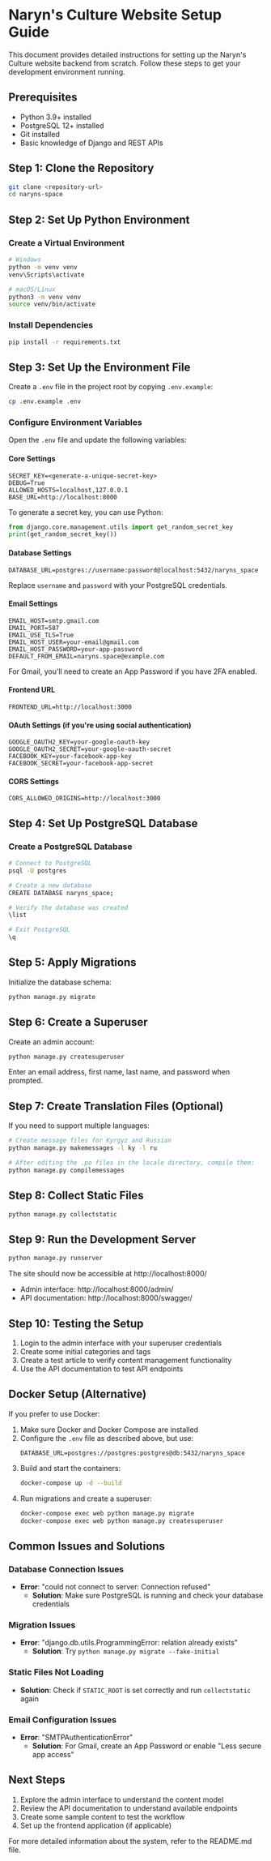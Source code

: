 # Naryn's Culture Website Setup Guide

This document provides detailed instructions for setting up the Naryn's Culture website backend from scratch. Follow these steps to get your development environment running.

## Prerequisites

- Python 3.9+ installed
- PostgreSQL 12+ installed
- Git installed
- Basic knowledge of Django and REST APIs

## Step 1: Clone the Repository

```bash
git clone <repository-url>
cd naryns-space
```

## Step 2: Set Up Python Environment

### Create a Virtual Environment

```bash
# Windows
python -m venv venv
venv\Scripts\activate

# macOS/Linux
python3 -m venv venv
source venv/bin/activate
```

### Install Dependencies

```bash
pip install -r requirements.txt
```

## Step 3: Set Up the Environment File

Create a `.env` file in the project root by copying `.env.example`:

```bash
cp .env.example .env
```

### Configure Environment Variables

Open the `.env` file and update the following variables:

#### Core Settings
```
SECRET_KEY=<generate-a-unique-secret-key>
DEBUG=True
ALLOWED_HOSTS=localhost,127.0.0.1
BASE_URL=http://localhost:8000
```

To generate a secret key, you can use Python:
```python
from django.core.management.utils import get_random_secret_key
print(get_random_secret_key())
```

#### Database Settings
```
DATABASE_URL=postgres://username:password@localhost:5432/naryns_space
```

Replace `username` and `password` with your PostgreSQL credentials.

#### Email Settings
```
EMAIL_HOST=smtp.gmail.com
EMAIL_PORT=587
EMAIL_USE_TLS=True
EMAIL_HOST_USER=your-email@gmail.com
EMAIL_HOST_PASSWORD=your-app-password
DEFAULT_FROM_EMAIL=naryns.space@example.com
```

For Gmail, you'll need to create an App Password if you have 2FA enabled.

#### Frontend URL
```
FRONTEND_URL=http://localhost:3000
```

#### OAuth Settings (if you're using social authentication)
```
GOOGLE_OAUTH2_KEY=your-google-oauth-key
GOOGLE_OAUTH2_SECRET=your-google-oauth-secret
FACEBOOK_KEY=your-facebook-app-key
FACEBOOK_SECRET=your-facebook-app-secret
```

#### CORS Settings
```
CORS_ALLOWED_ORIGINS=http://localhost:3000
```

## Step 4: Set Up PostgreSQL Database

### Create a PostgreSQL Database

```bash
# Connect to PostgreSQL
psql -U postgres

# Create a new database
CREATE DATABASE naryns_space;

# Verify the database was created
\list

# Exit PostgreSQL
\q
```

## Step 5: Apply Migrations

Initialize the database schema:

```bash
python manage.py migrate
```

## Step 6: Create a Superuser

Create an admin account:

```bash
python manage.py createsuperuser
```

Enter an email address, first name, last name, and password when prompted.

## Step 7: Create Translation Files (Optional)

If you need to support multiple languages:

```bash
# Create message files for Kyrgyz and Russian
python manage.py makemessages -l ky -l ru

# After editing the .po files in the locale directory, compile them:
python manage.py compilemessages
```

## Step 8: Collect Static Files

```bash
python manage.py collectstatic
```

## Step 9: Run the Development Server

```bash
python manage.py runserver
```

The site should now be accessible at http://localhost:8000/

- Admin interface: http://localhost:8000/admin/
- API documentation: http://localhost:8000/swagger/

## Step 10: Testing the Setup

1. Login to the admin interface with your superuser credentials
2. Create some initial categories and tags
3. Create a test article to verify content management functionality
4. Use the API documentation to test API endpoints

## Docker Setup (Alternative)

If you prefer to use Docker:

1. Make sure Docker and Docker Compose are installed
2. Configure the `.env` file as described above, but use:
   ```
   DATABASE_URL=postgres://postgres:postgres@db:5432/naryns_space
   ```
3. Build and start the containers:
   ```bash
   docker-compose up -d --build
   ```
4. Run migrations and create a superuser:
   ```bash
   docker-compose exec web python manage.py migrate
   docker-compose exec web python manage.py createsuperuser
   ```

## Common Issues and Solutions

### Database Connection Issues
- **Error**: "could not connect to server: Connection refused"
  - **Solution**: Make sure PostgreSQL is running and check your database credentials

### Migration Issues
- **Error**: "django.db.utils.ProgrammingError: relation already exists"
  - **Solution**: Try `python manage.py migrate --fake-initial`

### Static Files Not Loading
- **Solution**: Check if `STATIC_ROOT` is set correctly and run `collectstatic` again

### Email Configuration Issues
- **Error**: "SMTPAuthenticationError"
  - **Solution**: For Gmail, create an App Password or enable "Less secure app access"

## Next Steps

1. Explore the admin interface to understand the content model
2. Review the API documentation to understand available endpoints
3. Create some sample content to test the workflow
4. Set up the frontend application (if applicable)

For more detailed information about the system, refer to the README.md file.
